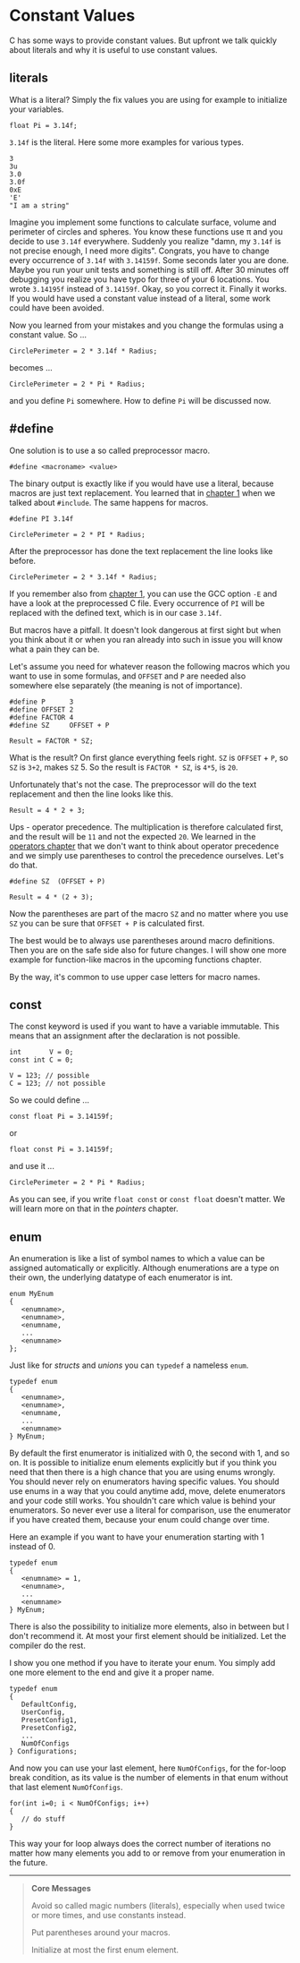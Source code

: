 
# Constant Values

C has some ways to provide constant values. But upfront we talk quickly about literals and why it is useful to use constant
values.

## literals

What is a literal? Simply the fix values you are using for example to initialize your variables. 

    float Pi = 3.14f;

`3.14f` is the literal. Here some more examples for various types. 

    3
    3u
    3.0
    3.0f
    0xE
    'E'
    "I am a string"

Imagine you implement some functions to calculate surface, volume and perimeter of circles and spheres. You know these
functions use π and you decide to use `3.14f` everywhere. Suddenly you realize "damn, my `3.14f` is not precise enough, I
need more digits". Congrats, you have to change every occurrence of `3.14f` with `3.14159f`. Some seconds later you are
done. Maybe you run your unit tests and something is still off. After 30 minutes off debugging you realize you have typo
for three of your 6 locations. You wrote `3.14195f` instead of `3.14159f`. Okay, so you correct it. Finally it works.
If you would have used a constant value instead of a literal, some work could have been avoided.

Now you learned from your mistakes and you change the formulas using a constant value. So ...

    CirclePerimeter = 2 * 3.14f * Radius;

becomes ...

    CirclePerimeter = 2 * Pi * Radius;

and you define `Pi` somewhere. How to define `Pi` will be discussed now.


## \#define

One solution is to use a so called preprocessor macro.

    #define <macroname> <value>

The binary output is exactly like if you would have use a literal, because macros are just text replacement. You learned
that in [chapter 1](../01_hello_world/README.md) when we talked about `#include`. The same happens for macros.

    #define PI 3.14f
    
    CirclePerimeter = 2 * PI * Radius;

After the preprocessor has done the text replacement the line looks like before.

    CirclePerimeter = 2 * 3.14f * Radius;

If you remember also from [chapter 1](../01_hello_world/README.md), you can use the GCC option `-E` and have a look at
the preprocessed C file. Every occurrence of `PI` will be replaced with the defined text, which is in our case `3.14f`.

But macros have a pitfall. It doesn't look dangerous at first sight but when you think about it or when you ran already
into such in issue you will know what a pain they can be. 

Let's assume you need for whatever reason the following macros which you want to use in some formulas, and `OFFSET` and `P`
are needed also somewhere else separately (the meaning is not of importance).

    #define P      3
    #define OFFSET 2
    #define FACTOR 4
    #define SZ     OFFSET + P

    Result = FACTOR * SZ;

What is the result? On first glance everything feels right.
`SZ` is `OFFSET` + `P`, so `SZ` is `3+2`, makes `SZ` 5. So the result is `FACTOR * SZ`, is `4*5`, is `20`.

Unfortunately that's not the case. The preprocessor will do the text replacement and then the line looks like this. 

    Result = 4 * 2 + 3;

Ups - operator precedence. The multiplication is therefore calculated first, and the result will be `11` and not the
expected `20`. We learned in the [operators chapter](../04_operators/README.md) that we don't want to think about
operator precedence and we simply use parentheses to control the precedence ourselves. Let's do that.

    #define SZ  (OFFSET + P)

    Result = 4 * (2 + 3);

Now the parentheses are part of the macro `SZ` and no matter where you use `SZ` you can be sure that `OFFSET + P` is calculated first. 

The best would be to always use parentheses around macro definitions. Then you are on the safe side also for future
changes. I will show one more example for function-like macros in the upcoming functions chapter. 

By the way, it's common to use upper case letters for macro names. 


## const

The const keyword is used if you want to have a variable immutable. This means that an assignment after the declaration is not possible. 

    int       V = 0;
    const int C = 0;

    V = 123; // possible
    C = 123; // not possible

So we could define ...

    const float Pi = 3.14159f;

or 

    float const Pi = 3.14159f;

and use it ...

    CirclePerimeter = 2 * Pi * Radius;

As you can see, if you write `float const` or `const float` doesn't matter. We will learn more on that in the *pointers* chapter.


## enum

An enumeration is like a list of symbol names to which a value can be assigned automatically or explicitly. Although
enumerations are a type on their own, the underlying datatype of each enumerator is int. 

    enum MyEnum
    {
       <enumname>,
       <enumname>,
       <enumname,
       ...
       <enumname>
    };

Just like for *structs* and *unions* you can `typedef` a nameless `enum`. 

    typedef enum
    {
       <enumname>,
       <enumname>,
       <enumname,
       ...
       <enumname>
    } MyEnum;

By default the first enumerator is initialized with 0, the second with 1, and so on. It is possible to initialize enum
elements explicitly but if you think you need that then there is a high chance that you are using enums wrongly. You
should never rely on enumerators having specific values. You should use enums in a way that you could anytime add, move,
delete enumerators and your code still works. You shouldn't care which value is behind your enumerators. So never ever
use a literal for comparison, use the enumerator if you have created them, because your enum could change over time.

Here an example if you want to have your enumeration starting with 1 instead of 0.

    typedef enum
    {
       <enumname> = 1,
       <enumname>,
       ...
       <enumname>
    } MyEnum;

There is also the possibility to initialize more elements, also in between but I don't recommend it. At most your first
element should be initialized. Let the compiler do the rest.

I show you one method if you have to iterate your enum. You simply add one more element to the end and give it a proper name.

    typedef enum
    {
       DefaultConfig,
       UserConfig,
       PresetConfig1,
       PresetConfig2,
       ...
       NumOfConfigs
    } Configurations;

And now you can use your last element, here `NumOfConfigs`, for the for-loop break condition, as its value is the number
of elements in that enum without that last element `NumOfConfigs`.

    for(int i=0; i < NumOfConfigs; i++)
    {
       // do stuff
    }

This way your for loop always does the correct number of iterations no matter how many elements you add to or remove
from your enumeration in the future.

***

> **Core Messages**
>
> Avoid so called magic numbers (literals), especially when used twice or more times, and use constants instead.
>
> Put parentheses around your macros.
>
> Initialize at most the first enum element.

